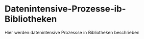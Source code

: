 # Datenintensive-Prozesse-ib-Bibliotheken
Hier werden datenintensive Prozessse in Bibliotheken beschrieben

